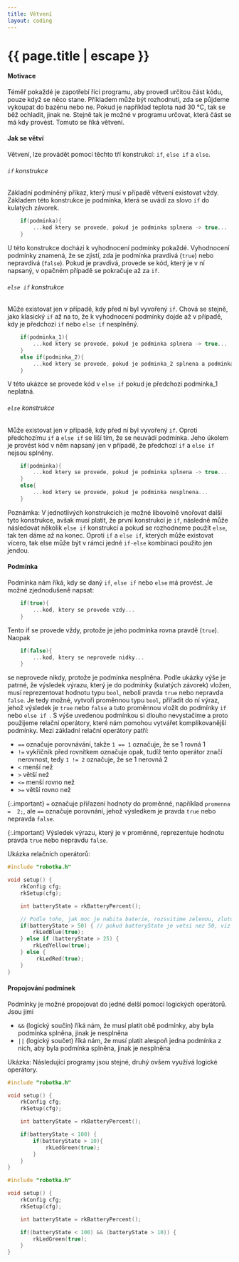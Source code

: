 ```yaml
---
title: Větvení
layout: coding
---
```


# {{ page.title | escape }}

#### Motivace
Téměř pokaždé je zapotřebí říci programu, aby provedl určitou část kódu, pouze když se něco stane. Příkladem může být rozhodnutí, zda se půjdeme vykoupat do bazénu nebo ne. Pokud je například teplota nad 30 °C, tak se běž ochladit, jinak ne. Stejně tak je možné v programu určovat, která část se má kdy provést. Tomuto se říká větvení.

#### Jak se větví
Větvení, lze provádět pomocí těchto tří konstrukcí: `if`, `else if` a `else`.

###### `if` konstrukce
Základní podmíněný příkaz, který musí v případě větvení existovat vždy. Základem této konstrukce je podmínka, která se uvádí za slovo `if` do kulatých závorek.

```cpp
    if(podminka){
        ...kod ktery se provede, pokud je podminka splnena -> true...
    }
``` 
U této konstrukce docházi k vyhodnocení podmínky pokaždé. Vyhodnocení podmínky znamená, že se zjistí, zda je podmínka pravdivá (`true`) nebo nepravdivá (`false`). Pokud je pravdivá, provede se kód, který je v ní napsaný, v opačném případě se pokračuje až za `if`.

###### `else if` konstrukce
Může existovat jen v případě, kdy před ní byl vyvořený `if`. Chová se stejně, jako klasický `if` až na to, že k vyhodnocení podmínky dojde až v případě, kdy je předchozí `if` nebo `else if` nesplněný.
```cpp
    if(podminka_1){
        ...kod ktery se provede, pokud je podminka splnena -> true...
    }
    else if(podminka_2){
        ...kod ktery se provede, pokud je podminka_2 splnena a podminka_1 nesplnena...
    }
``` 
V této ukázce se provede kód v `else if` pokud je předchozí podmínka_1 neplatná.

###### `else` konstrukce
Může existovat jen v případě, kdy před ní byl vyvořený `if`. Oproti předchozímu `if` a `else if` se liší tím, že se neuvádí podmínka. Jeho úkolem je provést kód v něm napsaný jen v případě, že předchozí `if` a `else if` nejsou splněny.

```cpp
    if(podminka){
        ...kod ktery se provede, pokud je podminka splnena -> true...
    }
    else{
        ...kod ktery se provede, pokud je podminka nesplnena...
    }
``` 

Poznámka: V jednotlivých konstrukcích je možné libovolně vnořovat další tyto konstrukce, avšak musí platit, že první konstrukcí je `if`, následně může následovat několik `else if` konstrukcí a pokud se rozhodneme použít `else`, tak ten dáme až na konec. Oproti `if` a `else if`, kterých může existovat vícero, tak else může být v rámci jedné `if-else` kombinaci použito jen jendou.

#### Podmínka
Podmínka nám říká, kdy se daný `if`, `else if` nebo `else` má provést. Je možné zjednodušeně napsat:

```cpp
    if(true){
        ...kod, ktery se provede vzdy...
    }
``` 
Tento if se provede vždy, protože je jeho podmínka rovna pravdě (`true`). Naopak
```cpp
    if(false){
        ...kod, ktery se neprovede nidky...
    }
``` 
se neprovede nikdy, protože je podmínka nesplněna. Podle ukázky výše je patrné, že výsledek výrazu, který je do podmínky (kulatých závorek) vložen, musí reprezentovat hodnotu typu `bool`, neboli pravda `true` nebo nepravda `false`. Je tedy možné, vytvoři proměnnou typu `bool`, přiřadit do ní výraz, jehož výsledek je `true` nebo `false` a tuto proměnnou vložit do podmínky `if` nebo `else if `. S výše uvedenou podmínkou si dlouho nevystačíme a proto použijeme relační operátory, které nám pomohou vytvářet komplikovanější podmínky. Mezi základní relační operátory patří:
- `==` označuje porovnávání, takže `1 == 1` označuje, že se 1 rovná 1
- `!=` vykřičník před rovnítkem označuje opak, tudíž tento operátor značí nerovnost, tedy `1 != 2` označuje, že se 1 nerovná 2
- `<` menší než
- `>` větší než
- `<=` menší rovno než
- `>=` větší rovno než
 
{:.important}
`=` označuje přiřazení hodnoty do proměnné, například `promenna =  2;`, ale `==` označuje porovnání, jehož výsledkem je pravda `true` nebo nepravda `false`.

{:.important}
Výsledek výrazu, který je v proměnné, reprezentuje hodnotu pravda `true` nebo nepravdu `false`.


Ukázka relačních operátorů:
```cpp
#include "robotka.h"

void setup() {
    rkConfig cfg;
    rkSetup(cfg);

    int batteryState = rkBatteryPercent();

    // Podle toho, jak moc je nabita baterie, rozsvitime zelenou, zlutou nebo cervenou LED.
    if(batteryState > 50) { // pokud batteryState je vetsi nez 50, viz dalsi sekce
        rkLedBlue(true);
    } else if (batteryState > 25) {
        rkLedYellow(true);
    } else {
         rkLedRed(true);
    }
}
```

#### Propojování podmínek
Podmínky je možné propojovat do jedné delší pomocí logických operátorů. Jsou jimi
- `&&` (logický součin) říká nám, že musí platit obě podmínky, aby byla podmínka splněna, jinak je nesplněna
- `||` (logický součet) říká nám, že musí platit alespoň jedna podmínka z nich, aby byla podmínka splněna, jinak je nesplněna

Ukázka:
Následující programy jsou stejné, druhý ovšem využívá logické operátory.
```cpp
#include "robotka.h"

void setup() {
    rkConfig cfg;
    rkSetup(cfg);

    int batteryState = rkBatteryPercent();

    if(batteryState < 100) {
        if(batteryState > 10){
            rkLedGreen(true);
        }
    }
}
```

```cpp
#include "robotka.h"

void setup() {
    rkConfig cfg;
    rkSetup(cfg);

    int batteryState = rkBatteryPercent();

    if((batteryState < 100) && (batteryState > 10)) {
        rkLedGreen(true);
    }
}
```